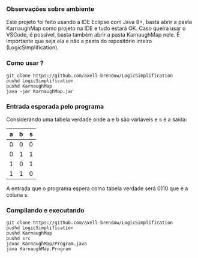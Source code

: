 ### Observações sobre ambiente

Este projeto foi feito usando a IDE Eclipse com Java 8+, basta abrir a pasta KarnaughMap como projeto na IDE e tudo estará OK.
Caso queira usar o VSCode, é possível, basta também abrir a pasta KarnaughMap nele. É importante que seja ela e não a pasta do repositório inteiro (LogicSimplification).

### Como usar ?

```
git clone https://github.com/axell-brendow/LogicSimplification
pushd LogicSimplification
pushd KarnaughMap
java -jar KarnaughMap.jar
```

### Entrada esperada pelo programa

Considerando uma tabela verdade onde a e b são variáveis e s é a saída:

|a|b|s|
|-|-|-|
|0|0|0|
|0|1|1|
|1|0|1|
|1|1|0|

A entrada que o programa espera como tabela verdade será 0110 que é a coluna s.

### Compilando e executando

```
git clone https://github.com/axell-brendow/LogicSimplification
pushd LogicSimplification
pushd KarnaughMap
pushd src
javac KarnaughMap/Program.java
java KarnaughMap.Program
```
